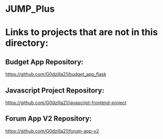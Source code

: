 # JUMP_Plus

# Links to projects that are not in this directory:

## Budget App Repository:
https://github.com/G0dzilla21/budget_app_flask

## Javascript Project Repository:
https://github.com/G0dzilla21/javascript-frontend-project

## Forum App V2 Repository:
https://github.com/G0dzilla21/forum-app-v2
